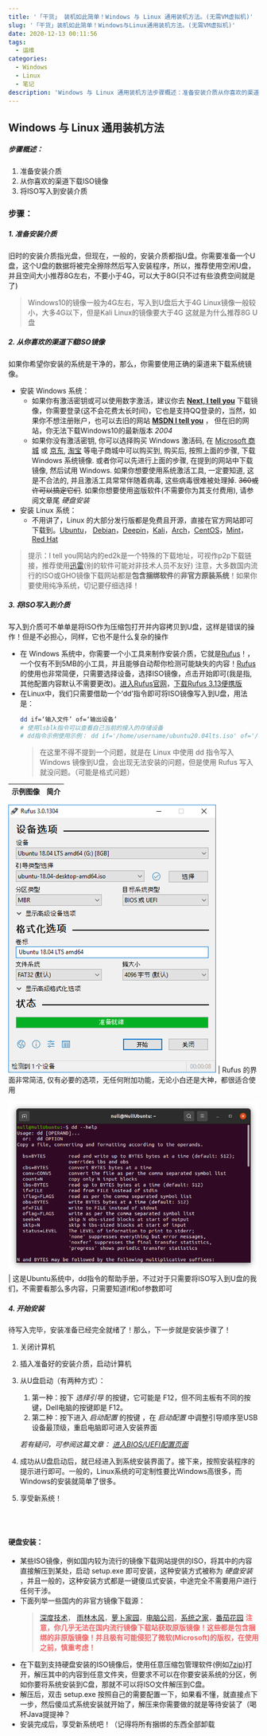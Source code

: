 ```yaml
---
title: '「干货」 装机如此简单！Windows 与 Linux 通用装机方法。(无需VM虚拟机)'
slug: '「干货」装机如此简单！Windows与Linux通用装机方法。(无需VM虚拟机)'
date: 2020-12-13 00:11:56
tags:
  - 运维
categories:
  - Windows
  - Linux
  - 笔记
description: 'Windows 与 Linux 通用装机方法步骤概述：准备安装介质从你喜欢的渠道下载ISO镜像将ISO写入到安装介质步骤：1. 准备安装介质旧时的安装介质指光盘，但现在，一般的，安装介质都指U盘。你需要准备一个U盘，这个U盘的数据将被完全擦除然后写入安装程序，所以，推荐使用空闲U盘，并且空间大小推荐8G左右，不要小于4G，可以大于8G(只不过有些浪费空间就是了)Windows10的镜像一般为4G左右，写入到U盘后大于4GLinux镜像一般较小，大多4G以下，但是Kali Linux的'
---
```


## Windows 与 Linux 通用装机方法

##### 步骤概述：

1. 准备安装介质
2. 从你喜欢的渠道下载ISO镜像
3. 将ISO写入到安装介质

### 步骤：

##### 1. 准备安装介质


   旧时的安装介质指光盘，但现在，一般的，安装介质都指U盘。你需要准备一个U盘，这个U盘的数据将被完全擦除然后写入安装程序，所以，推荐使用空闲U盘，并且空间大小推荐8G左右，不要小于4G，可以大于8G(只不过有些浪费空间就是了)
   

   > Windows10的镜像一般为4G左右，写入到U盘后大于4G
   > Linux镜像一般较小，大多4G以下，但是Kali Linux的镜像要大于4G
   > 这就是为什么推荐8G U盘


##### 2. 从你喜欢的渠道下载ISO镜像


   如果你希望你安装的系统是干净的，那么，你需要使用正确的渠道来下载系统镜像。
   

   - 安装 Windows 系统：
      - 如果你有激活密钥或可以使用数字激活，建议你去 **[Next, I tell you](https://next.itellyou.cn/)** 下载镜像，你需要登录(这不会花费太长时间)，它也是支持QQ登录的，当然，如果你不想注册账户，也可以去旧的网站 **[MSDN I tell you](https://next.itellyou.cn/)** ， 但在旧的网站，你无法下载Windows10的最新版本 *2004*
      - 如果你没有激活密钥, 你可以选择购买 Windows 激活码, 在 [Microsoft 商城](https://www.microsoft.com/) 或 [京东](https://search.jd.com/Search?keyword=Windows%E6%BF%80%E6%B4%BB%E7%A0%81), [淘宝](https://www.taobao.com/) 等电子商城中可以购买到, 购买后, 按照上面的步骤, 下载 Windows 系统镜像. 或者你可以先进行上面的步骤, 在提到的网站中下载镜像, 然后试用 Windows. 如果你想要使用系统激活工具, 一定要知道, 这是不合法的, 并且激活工具常常伴随着病毒, 这些病毒很难被处理掉. ~~360或许可以搞定它们~~. 如果你想要使用盗版软件(不需要你为其支付费用), 请参阅文章尾 *硬盘安装* 
   - 安装 Linux 系统：
      - 不用讲了，Linux 的大部分发行版都是免费且开源，直接在官方网站即可下载到。[Ubuntu](https://ubuntu.com/)， [Debian](https://www.debian.org/)，[Deepin](https://www.deepin.org/)，[Kali](https://www.kali.org/)，[Arch](https://www.archlinux.org/)，[CentOS](https://www.centos.org)，[Mint](https://linuxmint.com)，[Red Hat](https://www.redhat.com/)

> 提示：I tell you网站内的ed2k是一个特殊的下载地址，可视作p2p下载链接，推荐使用[迅雷](https://dl.xunlei.com/)(别的软件可能对非技术人员不友好)
> 注意，大多数国内流行的ISO或GHO镜像下载网站都是**包含捆绑软件**的**非官方原装系统**！如果你要使用纯净系统，切记要仔细选择！

##### 3. 将ISO写入到介质

写入到介质可不单单是将ISO作为压缩包打开并内容拷贝到U盘，这样是错误的操作！但是不必担心，同样，它也不是什么复杂的操作


- 在 Windows 系统中，你需要一个小工具来制作安装介质，它就是[Rufus](http://rufus.ie/)！， 一个仅有不到5MB的小工具，并且能够自动帮你检测可能缺失的内容！[Rufus](http://rufus.ie/)的使用也非常简便，只需要选择设备，选择ISO镜像，点击开始即可(我是指, 其他配置内容默认不需要更改)。[进入Rufus官网](http://rufus.ie)，[下载Rufus 3.13便携版](https://github.com/pbatard/rufus/releases/download/v3.13/rufus-3.13p.exe)
- 在Linux中，我们只需要借助一个‘dd’指令即可将ISO镜像写入到U盘，用法是：
   ```bash
   dd if=‘输入文件’ of=‘输出设备’
   # 使用lsblk指令可以查看自己当前的接入的存储设备
   # dd指令示例使用示例： dd if='/home/username/ubuntu20.04lts.iso' of='/dev/sda'
   ```
   > 在这里不得不提到一个问题，就是在 Linux 中使用 dd 指令写入 Windows 镜像到U盘，会出现无法安装的问题，但是使用 Rufus 写入就没问题。（可能是格式问题）



示例图像 | 简介
-- | --

![Rufus界面图像](images/20201212211500172.png) | Rufus 的界面非常简洁, 仅有必要的选项，无任何附加功能，无论小白还是大神，都很适合使用

![在这里插入图片描述](images/20201212212942916.png)| 这是Ubuntu系统中，dd指令的帮助手册，不过对于只需要将ISO写入到U盘的我们，不需要看那么多内容，只需要知道if和of参数即可


##### 4. 开始安装

待写入完毕，安装准备已经完全就绪了！那么，下一步就是安装步骤了！

1. 关闭计算机
2. 插入准备好的安装介质，启动计算机
3. 从U盘启动（有两种方式）：
      1. 第一种：按下 *选择引导* 的按键，它可能是 F12，但不同主板有不同的按键，Dell电脑的按键即是 F12。
      2. 第二种：按下进入 *启动配置* 的按键 ，在 *启动配置* 中调整引导顺序至USB设备最顶级，重启电脑即可进入安装界面 
     
     *若有疑问，可参阅这篇文章： [进入BIOS/UEFI配置页面](https://blog.csdn.net/m0_46555380/article/details/111085730)*
4. 成功从U盘启动后，就已经进入到系统安装界面了。接下来，按照安装程序的提示进行即可。一般的，Linux系统的可定制性要比Windows高很多，而Windows的安装就简单了很多。
5. 享受新系统！


<br/><br/>

#### 硬盘安装：

- 某些ISO镜像，例如国内较为流行的镜像下载网站提供的ISO，将其中的内容直接解压到某处，启动 setup.exe 即可安装，这种安装方式被称为 *硬盘安装* ，并且一般的，这种安装方式都是一键傻瓜式安装，中途完全不需要用户进行任何干涉。
- 下面列举一些国内的非官方镜像下载源：
   > [深度技术](http://www.deepinghost.com/)， [雨林木风](http://www.ylmfeng.com/)，[萝卜家园](http://www.luobojiayuanxt.com/)，[电脑公司](http://www.dngs.co/)，[系统之家](http://www.xitongzhijia.net/)，[番茄花园](http://www.winfanqie.com/)
   > <font color="#EE6666">**注意，你几乎无法在国内流行镜像下载站获取原版镜像！这些都是包含捆绑的非原版镜像！并且极有可能侵犯了微软(Microsoft)的版权，在使用之前，慎重考虑！**</font>
- 在下载到支持硬盘安装的ISO镜像后，使用任意压缩包管理软件(例如[7zip](https://www.7-zip.org/))打开，解压其中的内容到任意文件夹，但要求不可以在你要安装系统的分区，例如你要将系统安装到C盘，那就不可以将ISO文件解压到C盘。
- 解压后，双击 setup.exe 按照自己的需要配置一下，如果看不懂，就直接点下一步，然后傻瓜式系统安装就开始了，解压来你需要做的就是等待安装了（喝杯Java提提神？
- 安装完成后，享受新系统吧！（记得将所有捆绑的东西全部卸载
